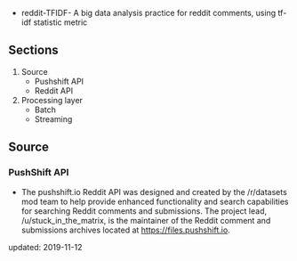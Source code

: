- reddit-TFIDF-
A big data analysis practice for reddit comments, using tf-idf statistic metric

## Sections
1. Source
      * Pushshift API
      * Reddit API
2. Processing layer
      * Batch
      * Streaming
      
## Source
### PushShift API
- The pushshift.io Reddit API was designed and created by the /r/datasets mod team to help provide enhanced functionality and search capabilities for searching Reddit comments and submissions. The project lead, /u/stuck_in_the_matrix, is the maintainer of the Reddit comment and submissions archives located at https://files.pushshift.io.
    
updated: 2019-11-12
